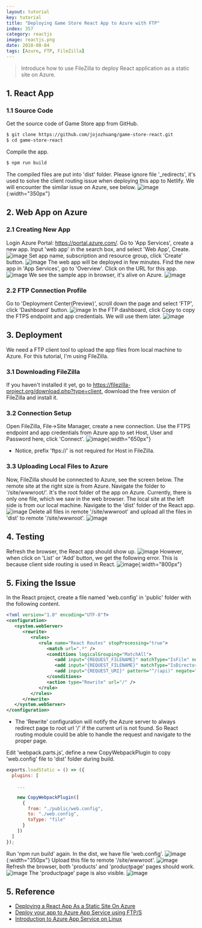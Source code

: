 ```yaml
---
layout: tutorial
key: tutorial
title: "Deploying Game Store React App to Azure with FTP"
index: 357
category: reactjs
image: reactjs.png
date: 2018-08-04
tags: [Azure, FTP, FileZilla]
---
```


> Introduce how to use FileZilla to deploy React application as a static site on Azure.

## 1. React App
### 1.1 Source Code
Get the source code of Game Store app from GitHub.
```sh
$ git clone https://github.com/jojozhuang/game-store-react.git
$ cd game-store-react
```
Compile the app.
```sh
$ npm run build
```
The compiled files are put into 'dist' folder. Please ignore file '\_redirects', it's used to solve the client routing issue when deploying this app to Netlify. We will encounter the similar issue on Azure, see below.
![image](/public/tutorials/357/dist.png){:width="350px"}

## 2. Web App on Azure
### 2.1 Creating New App
Login Azure Portal: https://portal.azure.com/. Go to 'App Services', create a new app. Input 'web app' in the search box, and select 'Web App', Create.
![image](/public/tutorials/357/webapp.png)
Set app name, subscription and resource group, click 'Create' button.
![image](/public/tutorials/357/create.png)
The web app will be deployed in few minutes. Find the new app in 'App Services', go to 'Overview'. Click on the URL for this app.
![image](/public/tutorials/357/url.png)
We see the sample app in browser, it's alive on Azure.
![image](/public/tutorials/357/sampleapp.png)
### 2.2 FTP Connection Profile
Go to 'Deployment Center(Preview)', scroll down the page and select 'FTP', click 'Dashboard' button.
![image](/public/tutorials/357/ftp_profile.png)
In the FTP dashboard, click Copy to copy the FTPS endpoint and app credentials. We will use them later.
![image](/public/tutorials/357/ftp_credential.png)

## 3. Deployment
We need a FTP client tool to upload the app files from local machine to Azure. For this tutorial, I'm using FileZilla.
### 3.1 Downloading FileZilla
If you haven't installed it yet, go to https://filezilla-project.org/download.php?type=client, download the free version of FileZilla and install it.
### 3.2 Connection Setup
Open FileZilla, File->Site Manager, create a new connection. Use the FTPS endpoint and app credentials from Azure app to set Host, User and Password here, click 'Connect'.
![image](/public/tutorials/357/ftp_connect.png){:width="650px"}
* Notice, prefix 'ftps://' is not required for Host in FileZilla.

### 3.3 Uploading Local Files to Azure
Now, FileZilla should be connected to Azure, see the screen below. The remote site at the right size is from Azure. Navigate the folder to '/site/wwwroot/'. It's the root folder of the app on Azure. Currently, there is only one file, which we saw in the web browser. The local site at the left side is from our local machine. Navigate to the 'dist' folder of the React app.
![image](/public/tutorials/357/file_sync.png)
Delete all files in remote '/site/wwwroot' and upload all the files in 'dist' to remote '/site/wwwroot'.
![image](/public/tutorials/357/upload.png)

## 4. Testing
Refresh the browser, the React app should show up.
![image](/public/tutorials/357/deployed.png)
However, when click on 'List' or 'Add' button, we get the following error. This is because client side routing is used in React.
![image](/public/tutorials/357/pagenotfound.png){:width="800px"}

## 5. Fixing the Issue
In the React project, create a file named 'web.config' in 'public' folder with the following content.
```xml
<?xml version="1.0" encoding="UTF-8"?>
<configuration>
   <system.webServer>
      <rewrite>
         <rules>
            <rule name="React Routes" stopProcessing="true">
               <match url=".*" />
               <conditions logicalGrouping="MatchAll">
                  <add input="{REQUEST_FILENAME}" matchType="IsFile" negate="true" />
                  <add input="{REQUEST_FILENAME}" matchType="IsDirectory" negate="true" />
                  <add input="{REQUEST_URI}" pattern="^/(api)" negate="true" />
               </conditions>
               <action type="Rewrite" url="/" />
            </rule>
         </rules>
      </rewrite>
   </system.webServer>
</configuration>
```
* The 'Rewrite' configuration will notify the Azure server to always redirect page to root url '/' if the current url is not found. So React routing module could be able to handle the request and navigate to the proper page.

Edit 'webpack.parts.js', define a new CopyWebpackPlugin to copy 'web.config' file to 'dist' folder during build.
```javascript
exports.loadStatic = () => ({
  plugins: [

    ...

    new CopyWebpackPlugin([
      {
        from: "./public/web.config",
        to: "./web.config",
        toType: "file"
      }
    ])
  ]
});
```
Run 'npm run build' again. In the dist, we have file 'web.config'.
![image](/public/tutorials/357/webconfig.png){:width="350px"}
Upload this file to remote '/site/wwwroot'.
![image](/public/tutorials/357/upload2.png)
Refresh the browser, both 'products' and 'productpage' pages should work.
![image](/public/tutorials/357/products.png)
The 'productpage' page is also visible.
![image](/public/tutorials/357/productpage.png)

## 5. Reference
* [Deploying a React App As a Static Site On Azure](https://burkeknowswords.com/deploying-create-react-app-as-a-static-site-on-azure-dd1330b215a5)
* [Deploy your app to Azure App Service using FTP/S](https://docs.microsoft.com/en-us/azure/app-service/app-service-deploy-ftp)
* [Introduction to Azure App Service on Linux](https://docs.microsoft.com/en-us/azure/app-service/containers/app-service-linux-intro)
